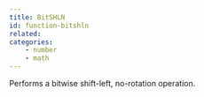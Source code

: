 ```yaml
---
title: BitSHLN
id: function-bitshln
related:
categories:
    - number
    - math
---
```


Performs a bitwise shift-left, no-rotation operation.
